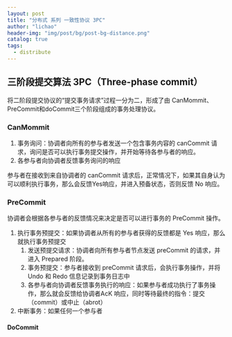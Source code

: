 ```yaml
---
layout: post
title: "分布式 系列 一致性协议 3PC"
author: "lichao"
header-img: "img/post/bg/post-bg-distance.png"
catalog: true
tags:
  - distribute
---
```



## 三阶段提交算法 3PC（Three-phase commit）

将二阶段提交协议的“提交事务请求”过程一分为二，形成了由 CanMommit、PreCommit和doCommit三个阶段组成的事务处理协议。

### CanMommit

1. 事务询问：协调者向所有的参与者发送一个包含事务内容的 canCommit 请求，询问是否可以执行事务提交操作，并开始等待各参与者的响应。
2. 各参与者向协调者反馈事务询问的响应

参与者在接收到来自协调者的 canCommit 请求后，正常情况下，如果其自身认为可以顺利执行事务，那么会反馈Yes响应，并进入预备状态，否则反馈 No 响应。

### PreCommit

协调者会根据各参与者的反馈情况来决定是否可以进行事务的 PreCommit 操作。

1. 执行事务预提交：如果协调者从所有的参与者获得的反馈都是 Yes 响应，那么就执行事务预提交
   1. 发送预提交请求：协调者向所有参与者节点发送 preCommit 的请求，并进入 Prepared 阶段。
   2. 事务预提交：参与者接收到 preCommit 请求后，会执行事务操作，并将 Undo 和 Redo 信息记录到事务日志中
   3. 各参与者向协调者反馈事务执行的响应：如果参与者成功执行了事务操作，那么就会反馈给协调者AcK 响应，同时等待最终的指令：提交（commit）或中止（abrot）
2. 中断事务：如果任何一个参与者

#### DoCommit
